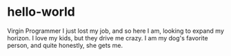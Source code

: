 # hello-world
Virgin Programmer
I just lost my job, and so here I am, looking to expand my horizon.
I love my kids, but they drive me crazy.
I am my dog's favorite person, and quite honestly, she gets me. 
